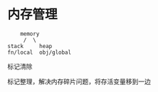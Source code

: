 # 内存管理

```
    memory
     /  \
stack     heap
fn/local  obj/global
```

标记清除

标记整理，解决内存碎片问题，将存活变量移到一边
